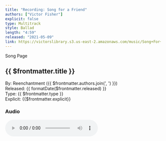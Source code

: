 ```yaml
---
title: "Recording: Song for a Friend"
authors: ["Victor Fisher"]
explicit: false
type: Multitrack
style: Ballad
length: "4:59"
released: "2021-05-09"
link: https://victorslibrary.s3.us-east-2.amazonaws.com/music/Song+For+A+Friend/Song+For+A+Friend.mp3
---
```


<g-link to="/song/song-for-a-friend">Song Page</g-link>

## {{ $frontmatter.title }}

By: <g-link to="/band/reenchantment">Reenchantment</g-link> ({{ $frontmatter.authors.join(', ') }})  
Released: {{ formatDate($frontmatter.released) }}  
Type: {{ $frontmatter.type }}  
Explicit: {{$frontmatter.explicit}}

### Audio

<audio controls controlsList="nodownload">
  <source :src="$frontmatter.link" type="audio/mpeg">
Your browser does not support the audio element.
</audio>
